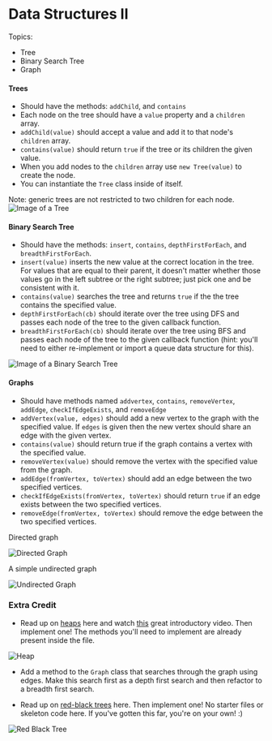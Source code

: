 # Data Structures II

Topics:

 * Tree
 * Binary Search Tree
 * Graph


#### Trees

  * Should have the methods: `addChild`, and `contains`
  * Each node on the tree should have a `value` property and a `children` array.
  * `addChild(value)` should accept a value and add it to that node's `children` array.
  * `contains(value)` should return `true` if the tree or its children the given value.
  * When you add nodes to the `children` array use `new Tree(value)` to create the node.
  * You can instantiate the `Tree` class inside of itself.
 
 Note: generic trees are not restricted to two children for each node.
 ![Image of a Tree](https://upload.wikimedia.org/wikipedia/commons/thumb/f/f7/Binary_tree.svg/440px-Binary_tree.svg.png)

#### Binary Search Tree

  * Should have the methods: `insert`, `contains`, `depthFirstForEach`, and `breadthFirstForEach`.
  * `insert(value)` inserts the new value at the correct location in the tree. For values that are equal to their parent, it doesn't matter whether those values go in the left subtree or the right subtree; just pick one and be consistent with it.
  * `contains(value)` searches the tree and returns `true` if the the tree contains the specified value.
  * `depthFirstForEach(cb)` should iterate over the tree using DFS and passes each node of the tree to the given callback function.
  * `breadthFirstForEach(cb)` should iterate over the tree using BFS and passes each node of the tree to the given callback function (hint: you'll need to either re-implement or import a queue data structure for this).

![Image of a Binary Search Tree](https://upload.wikimedia.org/wikipedia/commons/thumb/d/da/Binary_search_tree.svg/400px-Binary_search_tree.svg.png)

#### Graphs

  * Should have methods named `addvertex`, `contains`, `removeVertex`, `addEdge`, `checkIfEdgeExists`, and `removeEdge`
  * `addVertex(value, edges)` should add a new vertex to the graph with the specified value.  If `edges` is given then the new vertex should share an edge with the given vertex.
  * `contains(value)` should return true if the graph contains a vertex with the specified value.
  * `removeVertex(value)` should remove the vertex with the specified value from the graph.
  * `addEdge(fromVertex, toVertex)` should add an edge between the two specified vertices.
  * `checkIfEdgeExists(fromVertex, toVertex)` should return `true` if an edge exists between the two specified vertices.
  * `removeEdge(fromVertex, toVertex)` should remove the edge between the two specified vertices.

Directed graph

![Directed Graph](https://upload.wikimedia.org/wikipedia/commons/thumb/a/a2/Directed.svg/250px-Directed.svg.png)

A simple undirected graph

![Undirected Graph](https://upload.wikimedia.org/wikipedia/commons/thumb/b/bf/Undirected.svg/250px-Undirected.svg.png)

### Extra Credit

 * Read up on [heaps](https://en.wikipedia.org/wiki/Heap_(data_structure)) here and watch [this](https://www.youtube.com/watch?v=WCm3TqScBM8) great introductory video. Then implement one! The methods you'll need to implement are already present inside the file.
 
![Heap](https://upload.wikimedia.org/wikipedia/commons/thumb/3/38/Max-Heap.svg/480px-Max-Heap.svg.png)

 * Add a method to the `Graph` class that searches through the graph using edges. Make this search first as a depth first search and then refactor to a breadth first search.
 
 * Read up on [red-black trees](https://en.wikipedia.org/wiki/Red%E2%80%93black_tree) here. Then implement one! No starter files or skeleton code here. If you've gotten this far, you're on your own! :)

![Red Black Tree](https://upload.wikimedia.org/wikipedia/commons/thumb/6/66/Red-black_tree_example.svg/1000px-Red-black_tree_example.svg.png)
 
